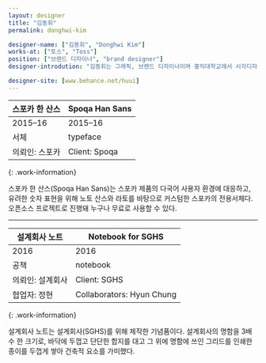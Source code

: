 ```yaml
---
layout: designer
title: "김동휘"
permalink: donghwi-kim

designer-name: ["김동휘", "Donghwi Kim"]
works-at: ["토스", "Toss"]
position: ["브랜드 디자이너", "brand designer"]
designer-introdution: "김동휘는 그래픽, 브랜드 디자이너이며 홍익대학교에서 시각디자인을 전공했다. 비룡소 출판사에서 책 디자이너로 2년간 근무했고, 이후 프리랜서로 2년간 활동하다 스포카(Spoqa)에서 2년간 브랜드 경험 디자이너(brand experience designer)로 일했다. «PBT», 설계회사 노트 디자인과 ‹스포카 한 산스› 프로젝트 등을 제작했으며 현재는 토스(Toss)에서 브랜드 디자이너로 활동 중이다."

designer-site: [www.behance.net/huui]
---
```


| 스포카 한 산스 | Spoqa Han Sans |
|----------------|----------------|
| 2015–16 | 2015–16 |
| 서체 | typeface |
| 의뢰인: 스포카 | Client: Spoqa |
{: .work-information}

스포카 한 산스(Spoqa Han Sans)는 스포카 제품의 다국어 사용자 환경에 대응하고, 유려한 숫자 표현을 위해 노토 산스와 라토를 바탕으로 커스텀한 스포카의 전용서체다. 오픈소스 프로젝트로 진행돼 누구나 무료로 사용할 수 있다. 

---


| 설계회사 노트 | Notebook for SGHS |
|----------------|----------------|
| 2016 | 2016 |
| 공책 | notebook |
| 의뢰인: 설계회사 | Client: SGHS |
| 협업자: 정현 | Collaborators: Hyun Chung |
{: .work-information}

설계회사 노트는 설계회사(SGHS)를 위해 제작한 기념품이다. 설계회사의 명함을 3배수 한 크기로, 바닥에 두껍고 단단한 합지를 대고 그 위에 명함에 쓰인 그리드를 인쇄한 종이를 두껍게 쌓아 건축적 요소를 가미했다.

